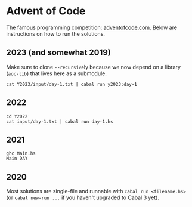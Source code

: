 # Advent of Code

The famous programming competition: [adventofcode.com][aoc].
Below are instructions on how to run the solutions.

[aoc]: https://adventofcode.com/

## 2023 (and somewhat 2019)

Make sure to clone `--recursive`ly because we now depend on a library
(`aoc-lib`) that lives here as a submodule.

```shell
cat Y2023/input/day-1.txt | cabal run y2023:day-1
```


## 2022

```shell
cd Y2022
cat input/day-1.txt | cabal run day-1.hs
```

## 2021

```shell
ghc Main.hs
Main DAY
```

## 2020

Most solutions are single-file and runnable with `cabal run <filename.hs>`
(or `cabal new-run ...` if you haven't upgraded to Cabal 3 yet).
